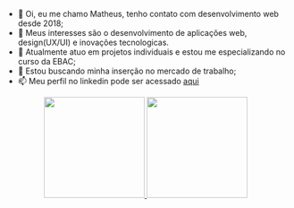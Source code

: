 - 👋 Oi, eu me chamo Matheus, tenho contato com desenvolvimento web desde 2018;
- 👀 Meus interesses são o desenvolvimento de aplicações web, design(UX/UI) e inovações tecnologicas.
- 🌱 Atualmente atuo em projetos individuais e estou me especializando no curso da EBAC;
- 💞️ Estou buscando minha inserção no mercado de trabalho;
- 📫 Meu perfil no linkedin pode ser acessado <a href="https://www.linkedin.com/in/matheus-ferretti-550392264/">aqui</a>

<!---
MatheusFerretti-1508/MatheusFerretti-1508 is a ✨ special ✨ repository because its `README.md` (this file) appears on your GitHub profile.
You can click the Preview link to take a look at your changes.
--->

<div align="center">
  <a href="https://github.com/MatheusFerretti-1508">
  <img height="180em" src="https://github-readme-stats.vercel.app/api?username=MatheusFerretti-1508&show_icons=true&theme=dracula&include_all_commits=true&count_private=true"/>
  <img height="180em" src="https://github-readme-stats.vercel.app/api/top-langs/?username=MatheusFerretti-1508&layout=compact&langs_count=7&theme=dracula"/>
</div>
